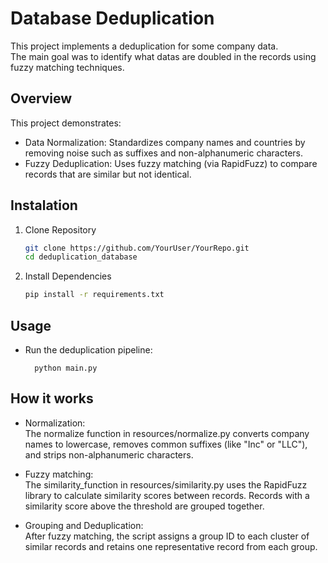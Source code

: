 # Database Deduplication

This project implements a deduplication for some company data.<br>
The main goal was to identify what datas are doubled in the records using fuzzy matching techniques.

## Overview

This project demonstrates:
- Data Normalization:
    Standardizes company names and countries by removing noise such as suffixes and non-alphanumeric characters.
- Fuzzy Deduplication:
    Uses fuzzy matching (via RapidFuzz) to compare records that are similar but not identical.

## Instalation
1. Clone Repository

    ```bash
    git clone https://github.com/YourUser/YourRepo.git
    cd deduplication_database
2. Install Dependencies

    ```bash
    pip install -r requirements.txt

## Usage

- Run the deduplication pipeline:

        python main.py

## How it works

- Normalization:<br>
    The normalize function in resources/normalize.py converts company names to lowercase, removes common suffixes (like "Inc" or "LLC"), and strips non-alphanumeric characters.

- Fuzzy matching:<br>
    The similarity_function in resources/similarity.py uses the RapidFuzz library to calculate similarity scores between records. Records with a similarity score above the threshold are grouped together.

- Grouping and Deduplication:<br>
    After fuzzy matching, the script assigns a group ID to each cluster of similar records and retains one representative record from each group.